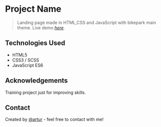 # Project Name
> Landing page made in HTML,CSS and JavaScript with bikepark main theme.
> Live demo [_here_](https://artzartur.github.io/simple-landing-page/).


## Technologies Used
- HTML5
- CSS3 / SCSS
- JavaScript ES6


## Acknowledgements
Training project just for improving skills.


## Contact
Created by [@artur](arturlesnik@gmail.com) - feel free to contact with me!
